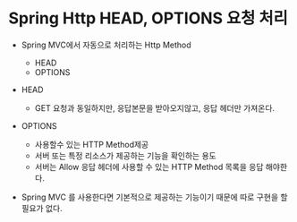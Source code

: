 # Spring Http HEAD, OPTIONS 요청 처리
- Spring MVC에서 자동으로 처리하는 Http Method
    - HEAD
    - OPTIONS

- HEAD
    - GET 요청과 동일하지만, 응답본문을 받아오지않고, 응답 헤더만 가져온다.

- OPTIONS
    - 사용할수 있는 HTTP Method제공 
    - 서버 또는 특정 리소스가 제공하는 기능을 확인하는 용도
    - 서버는 Allow 응답 헤더에 사용할 수 있는 HTTP Method 목록을 응답 해야한다.

- Spring MVC 를 사용한다면 기본적으로 제공하는 기능이기 때문에 따로 구현을 할 필요가 없다.
